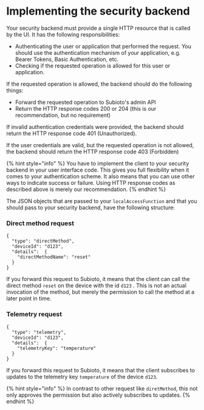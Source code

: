 # Implementing the security backend

Your security backend must provide a single HTTP resource that is called by the UI. It has the following responsibilities:

* Authenticating the user or application that performed the request. You should use the authentication mechanism of your application, e.g. Bearer Tokens, Basic Authentication, etc.
* Checking if the requested operation is allowed for this user or application.

If the requested operation is allowed, the backend should do the following things:

* Forward the requested operation to Subioto's admin API
* Return the HTTP response codes 200 or 204 \(this is our recommendation, but no requirement\)

If invalid authentication credentials were provided, the backend should return the HTTP response code 401 \(Unauthorized\).

If the user credentials are valid, but the requested operation is not allowed, the backend should return the HTTP response code 403 \(Forbidden\)

{% hint style="info" %}
You have to implement the client to your security backend in your user interface code. This gives you full flexibility when it comes to your authentication scheme. It also means that you can use other ways to indicate success or failure. Using HTTP response codes as described above is merely our recommendation.
{% endhint %}

The JSON objects that are passed to your `localAccessFunction` and that you should pass to your security backend, have the following structure:

### Direct method request

```text
{
  "type": "directMethod",
  "deviceId": "d123",
  "details":  {
    "directMethodName": "reset"
  }
}
```

If you forward this request to Subioto, it means that the client can call the direct method `reset` on the device with the id `d123` . This is not an actual invocation of the method, but merely the permission to call the method at a later point in time.

### Telemetry request

```text
{
  "type": "telemetry",
  "deviceId": "d123",
  "details":  {
    "telemetryKey": "temperature"
  }
}
```

If you forward this request to Subioto, it means that the client subscribes to updates to the telemetry key `temperature` of the device `d123`.

{% hint style="info" %}
In contrast to other request like `diretMethod`, this not only approves the permission but also actively subscribes to updates.
{% endhint %}

